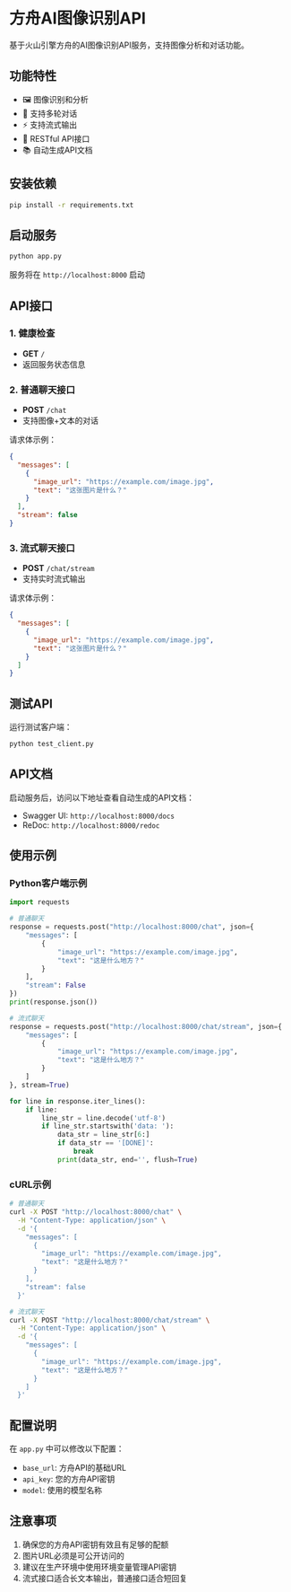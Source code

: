 # 方舟AI图像识别API

基于火山引擎方舟的AI图像识别API服务，支持图像分析和对话功能。

## 功能特性

- 🖼️ 图像识别和分析
- 💬 支持多轮对话
- ⚡ 支持流式输出
- 🔧 RESTful API接口
- 📚 自动生成API文档

## 安装依赖

```bash
pip install -r requirements.txt
```

## 启动服务

```bash
python app.py
```

服务将在 `http://localhost:8000` 启动

## API接口

### 1. 健康检查
- **GET** `/`
- 返回服务状态信息

### 2. 普通聊天接口
- **POST** `/chat`
- 支持图像+文本的对话

请求体示例：
```json
{
  "messages": [
    {
      "image_url": "https://example.com/image.jpg",
      "text": "这张图片是什么？"
    }
  ],
  "stream": false
}
```

### 3. 流式聊天接口
- **POST** `/chat/stream`
- 支持实时流式输出

请求体示例：
```json
{
  "messages": [
    {
      "image_url": "https://example.com/image.jpg",
      "text": "这张图片是什么？"
    }
  ]
}
```

## 测试API

运行测试客户端：
```bash
python test_client.py
```

## API文档

启动服务后，访问以下地址查看自动生成的API文档：
- Swagger UI: `http://localhost:8000/docs`
- ReDoc: `http://localhost:8000/redoc`

## 使用示例

### Python客户端示例

```python
import requests

# 普通聊天
response = requests.post("http://localhost:8000/chat", json={
    "messages": [
        {
            "image_url": "https://example.com/image.jpg",
            "text": "这是什么地方？"
        }
    ],
    "stream": False
})
print(response.json())

# 流式聊天
response = requests.post("http://localhost:8000/chat/stream", json={
    "messages": [
        {
            "image_url": "https://example.com/image.jpg",
            "text": "这是什么地方？"
        }
    ]
}, stream=True)

for line in response.iter_lines():
    if line:
        line_str = line.decode('utf-8')
        if line_str.startswith('data: '):
            data_str = line_str[6:]
            if data_str == '[DONE]':
                break
            print(data_str, end='', flush=True)
```

### cURL示例

```bash
# 普通聊天
curl -X POST "http://localhost:8000/chat" \
  -H "Content-Type: application/json" \
  -d '{
    "messages": [
      {
        "image_url": "https://example.com/image.jpg",
        "text": "这是什么地方？"
      }
    ],
    "stream": false
  }'

# 流式聊天
curl -X POST "http://localhost:8000/chat/stream" \
  -H "Content-Type: application/json" \
  -d '{
    "messages": [
      {
        "image_url": "https://example.com/image.jpg",
        "text": "这是什么地方？"
      }
    ]
  }'
```

## 配置说明

在 `app.py` 中可以修改以下配置：
- `base_url`: 方舟API的基础URL
- `api_key`: 您的方舟API密钥
- `model`: 使用的模型名称

## 注意事项

1. 确保您的方舟API密钥有效且有足够的配额
2. 图片URL必须是可公开访问的
3. 建议在生产环境中使用环境变量管理API密钥
4. 流式接口适合长文本输出，普通接口适合短回复 